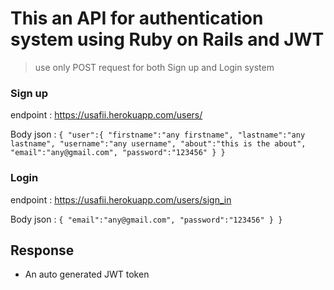 # This an API for authentication system using Ruby on Rails and JWT
> use only POST request for both Sign up and Login system

### Sign up 

endpoint : https://usafii.herokuapp.com/users/

Body json : ```{
                  "user":{
                  "firstname":"any firstname",
                  "lastname":"any lastname",
                  "username":"any username",
                  "about":"this is the about",
                  "email":"any@gmail.com",
                  "password":"123456"
                  }
                }```
### Login

endpoint : https://usafii.herokuapp.com/users/sign_in

Body json : ```{
                  "email":"any@gmail.com",
                  "password":"123456"
                  }
                }```
    
## Response

* An auto generated JWT token
